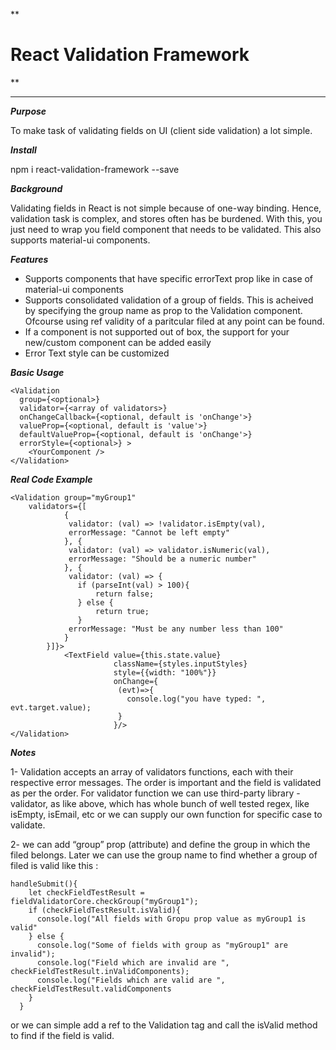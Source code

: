 **

React Validation Framework
==========================

**

***

***Purpose***

To make task of validating fields on UI (client side validation) a lot simple.

***Install***

npm i react-validation-framework --save

***Background***

Validating fields in React is not simple because of one-way binding. Hence, validation task is complex, and stores often has be burdened.
With this, you just need to wrap you field component that needs to be validated. This also supports material-ui components.

***Features***
- Supports components that have specific errorText prop like in case of material-ui components
- Supports consolidated validation of a group of fields. This is acheived by specifying the group name as prop to the Validation component.
Ofcourse using ref validity of a paritcular filed at any point can be found.
- If a component is not supported out of box, the support for your new/custom component can be added easily
- Error Text style can be customized

***Basic Usage***


    <Validation
      group={<optional>}
      validator={<array of validators>}
      onChangeCallback={<optional, default is 'onChange'>}
      valueProp={<optional, default is 'value'>}
      defaultValueProp={<optional, default is 'onChange'>}
      errorStyle={<optional>} >
        <YourComponent />
    </Validation>


***Real Code Example***

    <Validation group="myGroup1"
		validators={[
				{
		         validator: (val) => !validator.isEmpty(val),
		         errorMessage: "Cannot be left empty"
		        }, {
	             validator: (val) => validator.isNumeric(val),
	             errorMessage: "Should be a numeric number"
	            }, {
	             validator: (val) => {
	               if (parseInt(val) > 100){
	                   return false;
	               } else {
	                   return true;
	               }
	             errorMessage: "Must be any number less than 100"
                }
            }]}>
                <TextField value={this.state.value}
                           className={styles.inputStyles}
                           style={{width: "100%"}}
                           onChange={
                            (evt)=>{
                              console.log("you have typed: ", evt.target.value);
                            }
                           }/>
    </Validation>


***Notes***

1- Validation accepts an array of validators functions, each with their respective error messages.
The order is important and the field is validated as per the order. For validator function we can use third-party library - validator,
as like above, which has whole bunch of well tested regex, like isEmpty, isEmail,
etc or we can supply our own function for specific case to validate.

2- we can add “group” prop (attribute) and define the group in which the filed belongs.
Later we can use the group name to find whether a group of filed is valid like this :

    handleSubmit(){
        let checkFieldTestResult = fieldValidatorCore.checkGroup("myGroup1");
        if (checkFieldTestResult.isValid){
          console.log("All fields with Gropu prop value as myGroup1 is valid"
        } else {
          console.log("Some of fields with group as "myGroup1" are invalid");
          console.log("Field which are invalid are ", checkFieldTestResult.inValidComponents);
          console.log("Fields which are valid are ", checkFieldTestResult.validComponents
        }
      }


  or we can simple add a ref to the Validation tag and call the isValid method to find if the field is valid.
